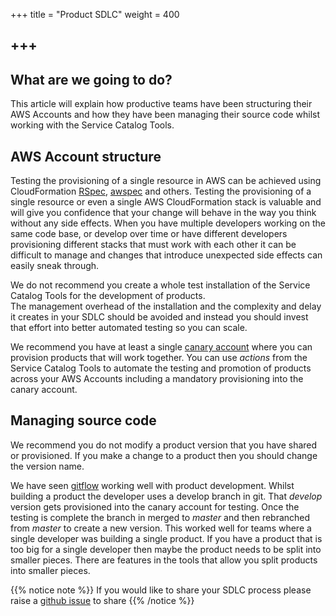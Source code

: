 +++
title = "Product SDLC"
weight = 400

+++
---

## What are we going to do?

This article will explain how productive teams have been structuring their AWS Accounts and how they have been managing
their source code whilst working with the Service Catalog Tools.

## AWS Account structure

Testing the provisioning of a single resource in AWS can be achieved using CloudFormation [RSpec](https://github.com/envato/cloudformation_rspec), [awspec](https://github.com/k1LoW/awspec) and others.
Testing the provisioning of a single resource or even a single AWS CloudFormation stack is valuable and will give you 
confidence that your change will behave in the way you think without any side effects.  When you have multiple developers
working on the same code base, or develop over time or have different developers provisioning different stacks that must
work with each other it can be difficult to manage and changes that introduce unexpected side effects can easily sneak
through.

We do not recommend you create a whole test installation of the Service Catalog Tools for the development of products.  
The management overhead of the installation and the complexity and delay it creates in your SDLC should be avoided and 
instead you should invest that effort into better automated testing so you can scale.   

We recommend you have at least a single [canary account](https://wa.aws.amazon.com/wat.concept.canary-deployment.en.html) where you can provision products that will work together.  You 
can use *actions* from the Service Catalog Tools to automate the testing and promotion of products across your AWS Accounts 
including a mandatory provisioning into the canary account.

## Managing source code

We recommend you do not modify a product version that you have shared or provisioned.  If you make a change to a product
then you should change the version name.

We have seen [gitflow](https://github.com/nvie/gitflow) working well with product development.  Whilst building a product the developer uses a develop
branch in git.  That *develop* version gets provisioned into the canary account for testing.  Once the testing is complete
the branch in merged to *master* and then rebranched from *master* to create a new version.  This worked well for teams
where a single developer was building a single product.  If you have a product that is too big for a single developer
then maybe the product needs to be split into smaller pieces.  There are features in the tools that allow you split
products into smaller pieces.

{{% notice note %}}
If you would like to share your SDLC process please raise a [github issue](https://github.com/aws-samples/aws-service-catalog-tools-workshop/issues) to share
{{% /notice %}}
